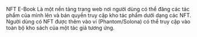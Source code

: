 NFT E-Book Là một nền  tảng trang web nơi người dùng có thể đăng các tác phẩm của mình lên và bán quyền truy cập kho tác phẩm dưới dạng các NFT.
Người dùng có NFT được thêm vào ví (Phantom/Solona) có thể truy cập vào toàn bộ kho sách của một tác giả tương ứng.
